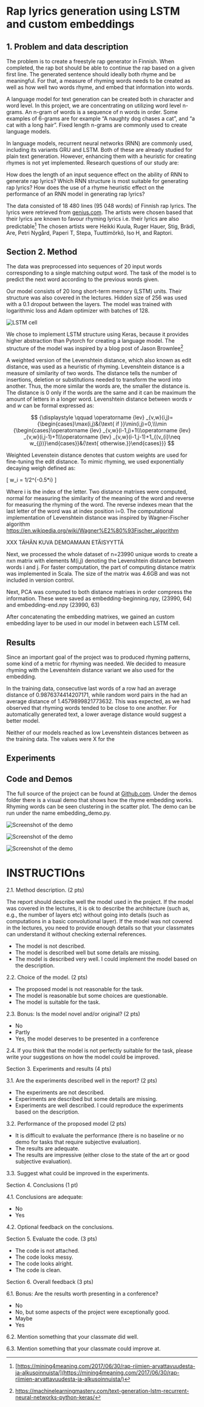 
# Rap lyrics generation using LSTM and custom embeddings

## 1. Problem and data description

The problem is to create a freestyle rap generator in Finnish. When completed, the rap bot should be able to continue the rap based on a given first line. The generated sentence should ideally both rhyme and be meaningful. For that, a measure of rhyming words needs to be created as well as how well two words rhyme, and embed that information into words.

A language model for text generation can be created both in character and word level. In this project, we are concentrating on utilizing word level n-grams. An n-gram of words is a sequence of n words in order. Some examples of 6-grams are for example “A naughty dog chases a cat”, and “a cat with a long hair”. Fixed length n-grams are commonly used to create language models.

In language models, recurrent neural networks (RNN) are commonly used, including its variants GRU and LSTM. Both of these are already studied for plain text generation. However, enhancing them with a heuristic for creating rhymes is not yet implemented. Research questions of our study are:

How does the length of an input sequence effect on the ability of RNN to generate rap lyrics?
Which RNN structure is most suitable for generating rap lyrics?
How does the use of a rhyme heuristic effect on the performance of an RNN model in generating rap lyrics?

The data consisted of 18 480 lines (95 048 words) of Finnish rap lyrics. The lyrics were retrieved from [genius.com](https://genius.com). The artists were chosen based that their lyrics are known to favour rhyming lyrics i.e. their lyrics are also predictable[^1] The chosen artists were Heikki Kuula, Ruger Hauer, Stig, Brädi, Are, Petri Nygård, Paperi T, Stepa, Tuuttimörkö, Iso H, and Raptori.

[^1]: [https://mining4meaning.com/2017/06/30/rap-riimien-arvattavuudesta-ja-alkusoinnuista/](https://mining4meaning.com/2017/06/30/rap-riimien-arvattavuudesta-ja-alkusoinnuista/)


## Section 2. Method

The data was preprocessed into sequences of 20 input words corresponding to a single matching output word. The task of the model is to predict the next word according to the previous words given.

Our model consists of 20 long short-term memory (LSTM) units. Their structure was also covered in the lectures. Hidden size of 256 was used with a 0.1 dropout between the layers. The model was trained with logarithmic loss and Adam optimizer with batches of 128.

![LSTM cell](LSTM_cell.png)

We chose to implement LSTM structure using Keras, because it provides higher abstraction than Pytorch for creating a language model. The structure of the model was inspired by a blog post of Jason Brownlee[^2]

[^2]: https://machinelearningmastery.com/text-generation-lstm-recurrent-neural-networks-python-keras/


A weighted version of the Levenshtein distance, which also known as edit distance, was used as a heuristic of rhyming. Levenshtein distance is a measure of similarity of two words. The distance tells the number of insertions, deletion or substitutions needed to transform the word into another. Thus, the more similar the words are, the smaller the distance is. The distance is 0 only if the words are the same and it can be maximum the amount of letters in a longer word. Levenshtein distance between words *v* and *w* can be formal expressed as:


$$
{\displaystyle \qquad \operatorname {lev} _{v,w}(i,j)={\begin{cases}\max(i,j)&{\text{ if }}\min(i,j)=0,\\\min {\begin{cases}\operatorname {lev} _{v,w}(i-1,j)+1\\\operatorname {lev} _{v,w}(i,j-1)+1\\\operatorname {lev} _{v,w}(i-1,j-1)+1_{(v_{i}\neq w_{j})}\end{cases}}&{\text{ otherwise.}}\end{cases}}}
$$

Weighted Levenstein distance denotes that custom weights are used for fine-tuning the edit distance. To mimic rhyming, we used exponentially decaying weigh defined as:

\[ w_i = 1/2^{-0.5*i} \]

Where i is the index of the letter. Two distance matrixes were computed, normal for measuring the similarity of the meaning of the word and reverse for measuring the rhyming of the word. The reverse indexes mean that the last letter of the word was at index position i=0. The computational implementation of Levenshtein distance was inspired by Wagner-Fischer algorithm https://en.wikipedia.org/wiki/Wagner%E2%80%93Fischer_algorithm 

XXX TÄHÄN KUVA DEMOAMAAN ETÄISYYTTÄ

Next, we processed the whole dataset of n=23990 unique words to create a nxn matrix with elements M(i,j) denoting the Levenshtein distance between words i and j. For faster computation, the part of computing distance matrix was implemented in Scala. The size of the matrix was 4.6GB and was not included in version control.

Next, PCA was computed to both distance matrixes in order compress the information. These were saved as embedding-beginning.npy, (23990, 64) and embedding-end.npy (23990, 63)

After concatenating the embedding matrixes, we gained an custom embedding layer to be used in our model in between each LSTM cell.


## Results

Since an important goal of the project was to produced rhyming patterns, some kind of a metric for rhyming was needed. We decided to measure rhyming with the Levenshtein distance variant we also used for the embedding.

In the training data, consecutive last words of a row had an average distance of 0.9876374414207171, while random word pairs in the had an average distance of 1.4579899821773632. This was expected, as we had observed that rhyming words tended to be close to one another. For automatically generated text, a lower average distance would suggest a better model.

Neither of our models reached as low Levenshtein distances between as the training data. The values were X for the 


## Experiments


## Code and Demos

The full source of the project can be found at [Github.com](github.com). Under the demos folder there is a visual demo that shows how the rhyme embedding works. Rhyming words can be seen clustering in the scatter plot. The demo can be run under the name embedding_demo.py.

![Screenshot of the demo](demo.png)

![Screenshot of the demo](demozoom1.png)

![Screenshot of the demo](demozoom2.png)

# INSTRUCTIOns

2.1. Method description. (2 pts)

The report should describe well the model used in the project. If the model was covered in the lectures, it is ok to describe the architecture (such as, e.g., the number of layers etc) without going into details (such as computations in a basic convolutional layer). If the model was not covered in the lectures, you need to provide enough details so that your classmates can understand it without checking external references.

* The model is not described.
* The model is described well but some details are missing.
* The model is described very well. I could implement the model based on the description.

2.2. Choice of the model. (2 pts)

* The proposed model is not reasonable for the task.
* The model is reasonable but some choices are questionable.
* The model is suitable for the task.

2.3. Bonus: Is the model novel and/or original? (2 pts)

* No
* Partly
* Yes, the model deserves to be presented in a conference

2.4. If you think that the model is not perfectly suitable for the task, please write your suggestions on how the model could be improved.


Section 3. Experiments and results (4 pts)

3.1. Are the experiments described well in the report? (2 pts)

* The experiments are not described.
* Experiments are described but some details are missing.
* Experiments are well described. I could reproduce the experiments based on the description.

3.2. Performance of the proposed model (2 pts)

* It is difficult to evaluate the performance (there is no baseline or no demo for tasks that require subjective evaluation).
* The results are adequate.
* The results are impressive (either close to the state of the art or good subjective evaluation).

3.3. Suggest what could be improved in the experiments.


Section 4. Conclusions (1 pt)

4.1. Conclusions are adequate:

* No
* Yes

4.2. Optional feedback on the conclusions.


Section 5. Evaluate the code. (3 pts)

* The code is not attached.
* The code looks messy.
* The code looks alright.
* The code is clean.


Section 6. Overall feedback (3 pts)

6.1. Bonus: Are the results worth presenting in a conference?

* No
* No, but some aspects of the project were exceptionally good.
* Maybe
* Yes

6.2. Mention something that your classmate did well.

6.3. Mention something that your classmate could improve at.









